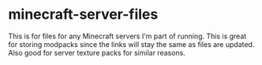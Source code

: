 # minecraft-server-files

This is for files for any Minecraft servers I'm part of running. This is great for storing modpacks since the links will stay the same as files are updated. Also good for server texture packs for similar reasons.
